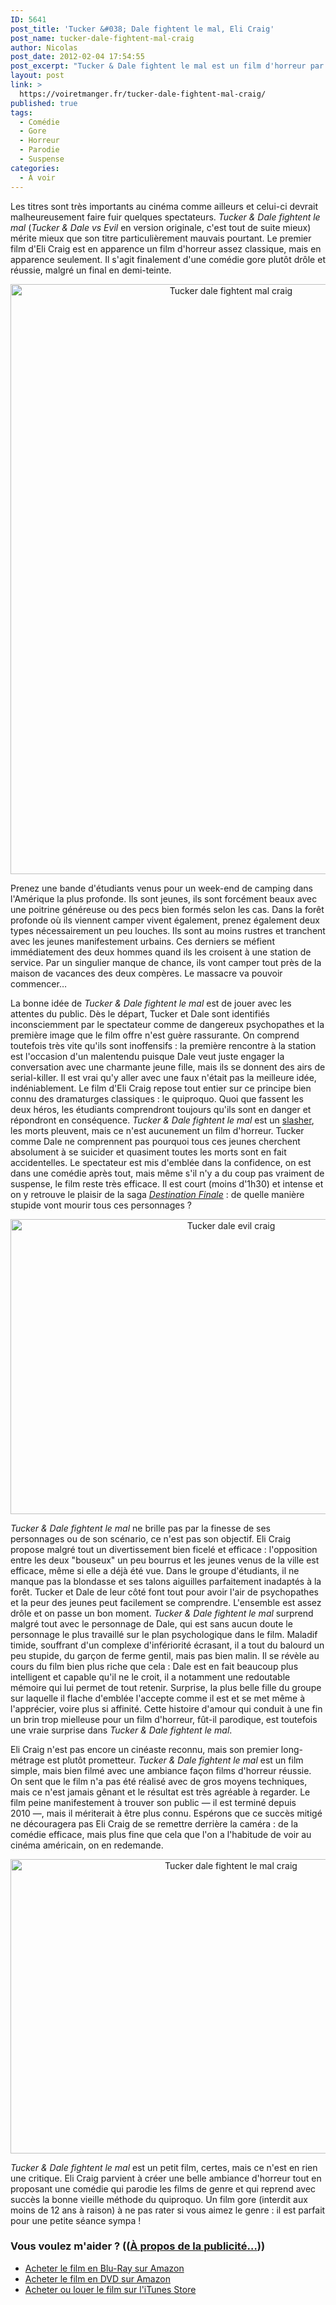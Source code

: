 ```yaml
---
ID: 5641
post_title: 'Tucker &#038; Dale fightent le mal, Eli Craig'
post_name: tucker-dale-fightent-mal-craig
author: Nicolas
post_date: 2012-02-04 17:54:55
post_excerpt: "Tucker & Dale fightent le mal est un film d'horreur par malentendu. Un énorme quiproquo qui conduit à un smasher involontaire et à une comédie réussie. Parfait pour une séance détente…"
layout: post
link: >
  https://voiretmanger.fr/tucker-dale-fightent-mal-craig/
published: true
tags:
  - Comédie
  - Gore
  - Horreur
  - Parodie
  - Suspense
categories:
  - À voir
---
```

<p>Les titres sont très importants au cinéma comme ailleurs et celui-ci devrait malheureusement faire fuir quelques spectateurs. <em>Tucker &amp; Dale fightent le mal</em> (<em>Tucker &amp; Dale vs Evil</em> en version originale, c'est tout de suite mieux) mérite mieux que son titre particulièrement mauvais pourtant. Le premier film d'Eli Craig est en apparence un film d'horreur assez classique, mais en apparence seulement. Il s'agit finalement d'une comédie gore plutôt drôle et réussie, malgré un final en demi-teinte.</p>

<div style="text-align: center;"><a href="http://www.allocine.fr/film/fichefilm_gen_cfilm=176961.html"><img class="aligncenter" style="border-style: initial; border-color: initial; border-width: 0px;" src="https://voiretmanger.fr/wp-content/uploads/2012/02/tucker-dale-fightent-mal-craig.jpg" alt="Tucker dale fightent mal craig" width="690" height="944" border="0" /></a></div>
<p>Prenez une bande d'étudiants venus pour un week-end de camping dans l'Amérique la plus profonde. Ils sont jeunes, ils sont forcément beaux avec une poitrine généreuse ou des pecs bien formés selon les cas. Dans la forêt profonde où ils viennent camper vivent également, prenez également deux types nécessairement un peu louches. Ils sont au moins rustres et tranchent avec les jeunes manifestement urbains. Ces derniers se méfient immédiatement des deux hommes quand ils les croisent à une station de service. Par un singulier manque de chance, ils vont camper tout près de la maison de vacances des deux compères. Le massacre va pouvoir commencer…</p>
<p>La bonne idée de <em>Tucker &amp; Dale fightent le mal</em> est de jouer avec les attentes du public. Dès le départ, Tucker et Dale sont identifiés inconsciemment par le spectateur comme de dangereux psychopathes et la première image que le film offre n'est guère rassurante. On comprend toutefois très vite qu'ils sont inoffensifs : la première rencontre à la station est l'occasion d'un malentendu puisque Dale veut juste engager la conversation avec une charmante jeune fille, mais ils se donnent des airs de serial-killer. Il est vrai qu'y aller avec une faux n'était pas la meilleure idée, indéniablement. Le film d'Eli Craig repose tout entier sur ce principe bien connu des dramaturges classiques : le quiproquo. Quoi que fassent les deux héros, les étudiants comprendront toujours qu'ils sont en danger et répondront en conséquence. <em>Tucker &amp; Dale fightent le mal</em> est un <a href="http://fr.wikipedia.org/wiki/Slasher">slasher</a>, les morts pleuvent, mais ce n'est aucunement un film d'horreur. Tucker comme Dale ne comprennent pas pourquoi tous ces jeunes cherchent absolument à se suicider et quasiment toutes les morts sont en fait accidentelles. Le spectateur est mis d'emblée dans la confidence, on est dans une comédie après tout, mais même s'il n'y a du coup pas vraiment de suspense, le film reste très efficace. Il est court (moins d'1h30) et intense et on y retrouve le plaisir de la saga <em><a href="https://voiretmanger.fr/2011/09/03/destination-finale-5-quale/">Destination Finale</a></em> : de quelle manière stupide vont mourir tous ces personnages ?</p>

<div style="text-align: center;"><img class="aligncenter" style="border-style: initial; border-color: initial; border-width: 0px;" src="https://voiretmanger.fr/wp-content/uploads/2012/02/tucker-dale-evil-craig.jpg" alt="Tucker dale evil craig" width="690" height="472" border="0" /></div>
<p><em>Tucker &amp; Dale fightent le mal</em> ne brille pas par la finesse de ses personnages ou de son scénario, ce n'est pas son objectif. Eli Craig propose malgré tout un divertissement bien ficelé et efficace : l'opposition entre les deux "bouseux" un peu bourrus et les jeunes venus de la ville est efficace, même si elle a déjà été vue. Dans le groupe d'étudiants, il ne manque pas la blondasse et ses talons aiguilles parfaitement inadaptés à la forêt. Tucker et Dale de leur côté font tout pour avoir l'air de psychopathes et la peur des jeunes peut facilement se comprendre. L'ensemble est assez drôle et on passe un bon moment. <em>Tucker &amp; Dale fightent le mal</em> surprend malgré tout avec le personnage de Dale, qui est sans aucun doute le personnage le plus travaillé sur le plan psychologique dans le film. Maladif timide, souffrant d'un complexe d'infériorité écrasant, il a tout du balourd un peu stupide, du garçon de ferme gentil, mais pas bien malin. Il se révèle au cours du film bien plus riche que cela : Dale est en fait beaucoup plus intelligent et capable qu'il ne le croit, il a notamment une redoutable mémoire qui lui permet de tout retenir. Surprise, la plus belle fille du groupe sur laquelle il flache d'emblée l'accepte comme il est et se met même à l'apprécier, voire plus si affinité. Cette histoire d'amour qui conduit à une fin un brin trop mielleuse pour un film d'horreur, fût-il parodique, est toutefois une vraie surprise dans <em>Tucker &amp; Dale fightent le mal</em>.</p>
<p>Eli Craig n'est pas encore un cinéaste reconnu, mais son premier long-métrage est plutôt prometteur. <em>Tucker &amp; Dale fightent le mal</em> est un film simple, mais bien filmé avec une ambiance façon films d'horreur réussie. On sent que le film n'a pas été réalisé avec de gros moyens techniques, mais ce n'est jamais gênant et le résultat est très agréable à regarder. Le film peine manifestement à trouver son public — il est terminé depuis 2010 —, mais il mériterait à être plus connu. Espérons que ce succès mitigé ne découragera pas Eli Craig de se remettre derrière la caméra : de la comédie efficace, mais plus fine que cela que l'on a l'habitude de voir au cinéma américain, on en redemande.</p>

<div style="text-align: center;"><img class="aligncenter" style="border-style: initial; border-color: initial; border-width: 0px;" src="https://voiretmanger.fr/wp-content/uploads/2012/02/tucker-dale-fightent-le-mal-craig.jpg" alt="Tucker dale fightent le mal craig" width="690" height="471" border="0" /></div>
<p><em>Tucker &amp; Dale fightent le mal</em> est un petit film, certes, mais ce n'est en rien une critique. Eli Craig parvient à créer une belle ambiance d'horreur tout en proposant une comédie qui parodie les films de genre et qui reprend avec succès la bonne vieille méthode du quiproquo. Un film gore (interdit aux moins de 12 ans à raison) à ne pas rater si vous aimez le genre : il est parfait pour une petite séance sympa !</p>

<div class="amazon">
<h3>Vous voulez m'aider ? ((<a href="https://voiretmanger.fr/soutien/">À propos de la publicité…</a>))</h3>
<ul>
	<li><a href="http://www.amazon.fr/gp/product/B007UPIIQG/ref=as_li_ss_tl?ie=UTF8&tag=leblogdenic07-21&linkCode=as2&camp=1642&creative=19458&creativeASIN=B007UPIIQG">Acheter le film en Blu-Ray sur Amazon</a></li>
	<li><a href="http://www.amazon.fr/gp/product/B007UPIJ74/ref=as_li_ss_tl?ie=UTF8&tag=leblogdenic07-21&linkCode=as2&camp=1642&creative=19458&creativeASIN=B007UPIJ74">Acheter le film en DVD sur Amazon</a></li>
	<li><a href="http://itunes.apple.com/fr/movie/tucker-dale-fightent-le-mal/id534132680">Acheter ou louer le film sur l'iTunes Store</a></li>
</ul>
</div>